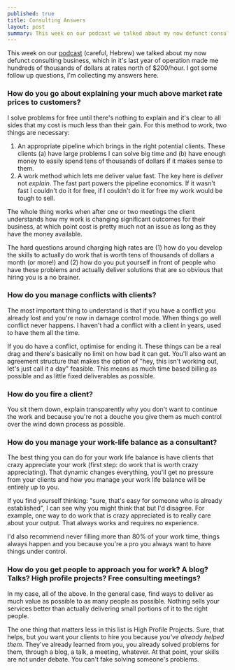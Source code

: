 ```yaml
---
published: true
title: Consulting Answers
layout: post
summary: This week on our podcast we talked about my now defunct consulting business, which in it's last year of operation made me hundreds of thousands of dollars at rates north of $200/hour. I got some follow up questions, I'm collecting my answers here.
---
```


This week on our [podcast](http://shavua.net) (careful, Hebrew) we talked about my now defunct consulting business, which in it's last year of operation made me hundreds of thousands of dollars at rates north of $200/hour. I got some follow up questions, I'm collecting my answers here.

### How do you go about explaining your much above market rate prices to customers?

I solve problems for free until there's nothing to explain and it's clear to all sides that my cost is much less than their gain. For this method to work, two things are necessary:

1. An appropriate pipeline which brings in the right potential clients. These clients (a) have large problems I can solve big time and (b) have enough money to easily spend tens of thousands of dollars if it makes sense to them.
2. A work method which lets me deliver value fast. The key here is *deliver* not *explain*. The fast part powers the pipeline economics. If it wasn't fast I couldn't do it for free, if I couldn't do it for free my work would be tough to sell.

The whole thing works when after one or two meetings the client understands how my work is changing significant outcomes for their business, at which point cost is pretty much not an issue as long as they have the money available. 

The hard questions around charging high rates are (1) how do you develop the skills to actually do work that is worth tens of thousands of dollars a month (or more!) and (2) how do you put yourself in front of people who have these problems and actually deliver solutions that are so obvious that hiring you is a no brainer. 

### How do you manage conflicts with clients?

The most important thing to understand is that if you have a conflict you already lost and you're now in damage control mode. When things go well conflict never happens. I haven't had a conflict with a client in years, used to have them all the time.

If you do have a conflict, optimise for ending it. These things can be a real drag and there's basically no limit on how bad it can get. You'll also want an agreement structure that makes the option of "hey, this isn't working out, let's just call it a day" feasible. This means as much time based billing as possible and as little fixed deliverables as possible. 

### How do you fire a client?

You sit them down, explain transparently why you don't want to continue the work and because you're not a douche you give them as much control over the wind down process as possible.

### How do you manage your work-life balance as a consultant? 

The best thing you can do for your work life balance is have clients that crazy appreciate your work (first step: do work that is worth crazy appreciating). That dynamic changes everything, you'll get no pressure from your clients and how you manage your work life balance will be entirely up to you. 

If you find yourself thinking: "sure, that's easy for someone who is already established", I can see why you might think that but I'd disagree. For example, one way to do work that is crazy appreciated is to really care about your output. That always works and requires no experience. 

I'd also recommend never filling more than 80% of your work time, things always happen and you because you're a pro you always want to have things under control. 
### How do you get people to approach you for work? A blog? Talks? High profile projects? Free consulting meetings? 

In my case, all of the above. In the general case, find ways to deliver as much value as possible to as many people as possible. Nothing sells your services better than actually delivering small portions of it to the right people. 

The one thing that matters less in this list is High Profile Projects. Sure, that helps, but you want your clients to hire you because *you've already helped them*. They've already learned from you, you already solved problems for them, through a blog, a talk, a meeting, whatever. At that point, your skills are not under debate. You can't fake solving someone's problems. 